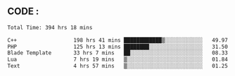 ## CODE :
<!--START_SECTION:waka-->

```txt
Total Time: 394 hrs 18 mins

C++                  198 hrs 41 mins ████████████▒░░░░░░░░░░░░   49.97 %
PHP                  125 hrs 13 mins ████████░░░░░░░░░░░░░░░░░   31.50 %
Blade Template       33 hrs 7 mins   ██░░░░░░░░░░░░░░░░░░░░░░░   08.33 %
Lua                  7 hrs 19 mins   ▒░░░░░░░░░░░░░░░░░░░░░░░░   01.84 %
Text                 4 hrs 57 mins   ▒░░░░░░░░░░░░░░░░░░░░░░░░   01.25 %
```

<!--END_SECTION:waka-->
